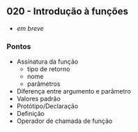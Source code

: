 ## 020 - Introdução à funções

- *em breve*

### Pontos
- Assinatura da função
  - tipo de retorno
  - nome
  - parâmetros
- Diferença entre argumento e parâmetro
- Valores padrão
- Protótipo/Declaração
- Definição
- Operador de chamada de função
